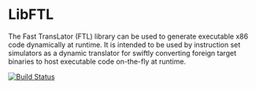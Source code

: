 # LibFTL

The Fast TransLator (FTL) library can be used to generate executable x86 code
dynamically at runtime. It is intended to be used by instruction set simulators
as a dynamic translator for swiftly converting foreign target binaries to host
executable code on-the-fly at runtime.


[![Build Status](https://travis-ci.org/janweinstock/ftl.svg?branch=master)](https://travis-ci.org/janweinstock/ftl)
